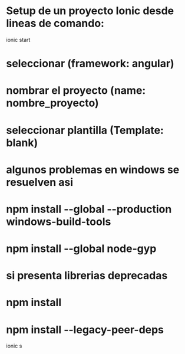 # Setup de un proyecto Ionic desde lineas de comando:

ionic start

# seleccionar (framework: angular)
# nombrar el proyecto (name: nombre_proyecto)
# seleccionar plantilla (Template: blank)

# algunos problemas en windows se resuelven asi
# npm install --global --production windows-build-tools
# npm install --global node-gyp

# si presenta librerias deprecadas
# npm install
# npm install --legacy-peer-deps

ionic s
